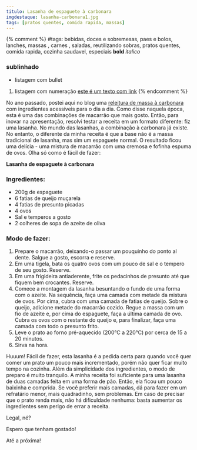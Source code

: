 ```yaml
---
titulo: Lasanha de espaguete à carbonara
imgdestaque: lasanha-carbonara1.jpg
tags: [pratos quentes, comida rapida, massas]
---
```

{% comment %}
#tags: bebidas, doces e sobremesas, paes e bolos, lanches, massas , carnes , saladas, reutilizando sobras, pratos quentes, comida rapida, cozinha saudavel, especiais
**bold**
*italico*
### sublinhado
* listagem com bullet
1. listagem com numeração
[este é um texto com link](https://www.enderecodolink.com)
{% endcomment %}

No ano passado, postei aqui no blog uma [releitura de massa à carbonara](http://paneladepau.com.br/carbonara) com ingredientes acessíveis para o dia a dia. Como disse naquela época, esta é uma das combinações de macarrão que mais gosto. Então, para inovar na apresentação, resolvi testar a receita em um formato diferente: fiz uma lasanha. No mundo das lasanhas, a combinação à carbonara já existe. No entanto, o diferente da minha receita é que a base não é a massa tradicional de lasanha, mas sim um espaguete normal. O resultado ficou uma delícia - uma mistura de macarrão com uma cremosa e fofinha espuma de ovos. Olha só como é fácil de fazer:

**Lasanha de espaguete à carbonara**

### Ingredientes:

* 200g de espaguete
* 6 fatias de queijo muçarela
* 4 fatias de presunto picadas
* 4 ovos
* Sal e temperos a gosto
* 2 colheres de sopa de azeite de oliva 

### Modo de fazer:

1. Prepare o macarrão, deixando-o passar um pouquinho do ponto al dente. Salgue a gosto, escorra e reserve. 
2. Em uma tigela, bata os quatro ovos com um pouco de sal e o tempero de seu gosto. Reserve. 
3. Em uma frigideira antiaderente, frite os pedacinhos de presunto até que fiquem bem crocantes. Reserve.
4. Comece a montagem da lasanha besuntando o fundo de uma forma com o azeite. Na sequência, faça uma camada com metade da mistura de ovos. Por cima, cubra com uma camada de fatias de queijo. Sobre o queijo, adicione metade do macarrão cozido. Regue a massa com um fio de azeite e, por cima do espaguete, faça a última camada de ovo. Cubra os ovos com o restante do queijo e, para finalizar, faça uma camada com todo o presunto frito. 
5. Leve o prato ao forno pré-aquecido (200°C a 220°C) por cerca de 15 a 20 minutos. 
6. Sirva na hora.

Huuum! Fácil de fazer, esta lasanha é a pedida certa para quando você quer comer um prato um pouco mais incrementado, porém não quer ficar muito tempo na cozinha. Além da simplicidade dos ingredientes, o modo de preparo é muito tranquilo. A minha receita foi suficiente para uma lasanha de duas camadas feita em uma forma de pão. Então, ela ficou um pouco baixinha e comprida. Se você preferir mais camadas, dá para fazer em um refratário menor, mais quadradinho, sem problemas. Em caso de precisar que o prato renda mais, não há dificuldade nenhuma: basta aumentar os ingredientes sem perigo de errar a receita. 

Legal, né?

Espero que tenham gostado!

Até a próxima!